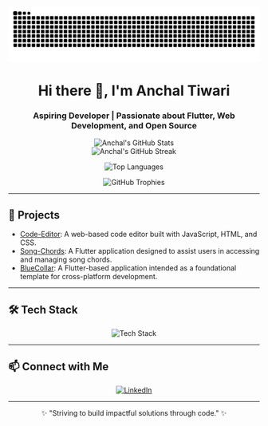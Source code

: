 <p align="center">
  <picture>
    <source media="(prefers-color-scheme: dark)" srcset="https://github.com/AdiDecodes/AdiDecodes/blob/output/github-contribution-grid-snake-dark.svg">
    <source media="(prefers-color-scheme: light)" srcset="https://github.com/AdiDecodes/AdiDecodes/blob/output/github-contribution-grid-snake.svg">
    <img alt="GitHub Contribution Snake" src="https://github.com/AdiDecodes/AdiDecodes/blob/output/github-contribution-grid-snake-dark.svg">
  </picture>
</p>

<!-- Profile Header -->
<h1 align="center">Hi there 👋, I'm Anchal Tiwari</h1>
<h3 align="center">Aspiring Developer | Passionate about Flutter, Web Development, and Open Source</h3>

<!-- GitHub Stats -->
<p align="center">
  <img src="https://github-readme-stats.vercel.app/api?username=achy02&show_icons=true&theme=radical" alt="Anchal's GitHub Stats" />
  <br />
  <img src="https://github-readme-streak-stats.herokuapp.com/?user=achy02&theme=radical" alt="Anchal's GitHub Streak" />
</p>

<!-- Top Languages -->
<p align="center">
  <img src="https://github-readme-stats.vercel.app/api/top-langs/?username=achy02&layout=compact&theme=radical" alt="Top Languages" />
</p>

<!-- GitHub Trophies -->
<p align="center">
  <img src="https://github-profile-trophy.vercel.app/?username=achy02&theme=radical&no-bg=true&margin-w=15" alt="GitHub Trophies" />
</p>

---

## 🚀 Projects

- [Code-Editor](https://github.com/achy02/Code-Editor): A web-based code editor built with JavaScript, HTML, and CSS.
- [Song-Chords](https://github.com/achy02/Song-Chords): A Flutter application designed to assist users in accessing and managing song chords.
- [BlueCollar](https://github.com/achy02/BlueCollar): A Flutter-based application intended as a foundational template for cross-platform development.

---

## 🛠️ Tech Stack

<p align="center">
  <img src="https://skillicons.dev/icons?i=flutter,dart,js,html,css,git,github,vscode" alt="Tech Stack" />
</p>

---

## 📫 Connect with Me

<p align="center">
  <a href="https://www.linkedin.com/in/anchal-tiwari-92b869249/" target="_blank">
    <img src="https://img.shields.io/badge/LinkedIn-0077B5?style=for-the-badge&logo=linkedin&logoColor=white" alt="LinkedIn" />
  </a>
</p>

---

<p align="center">✨ "Striving to build impactful solutions through code." ✨</p>

